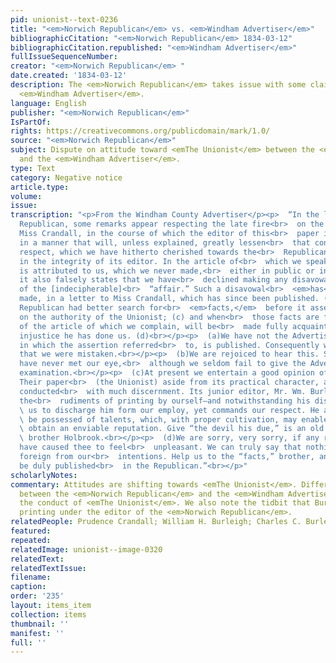 ```yaml
---
pid: unionist--text-0236
title: "<em>Norwich Republican</em> vs. <em>Windham Advertiser</em>"
bibliographicCitation: "<em>Norwich Republican</em> 1834-03-12"
bibliographicCitation.republished: "<em>Windham Advertiser</em>"
fullIssueSequenceNumber: 
creator: "<em>Norwich Republican</em> "
date.created: '1834-03-12'
description: The <em>Norwich Republican</em> takes issue with some claims from the
  <em>Windham Advertiser</em>.
language: English
publisher: "<em>Norwich Republican</em>"
IsPartOf: 
rights: https://creativecommons.org/publicdomain/mark/1.0/
source: "<em>Norwich Republican</em>"
subject: Dispute on attitude toward <emThe Unionist</em> between the <em>Norwich Republican</em>
  and the <em>Windham Advertiser</em>.
type: Text
category: Negative notice
article.type: 
volume: 
issue: 
transcription: "<p>From the Windham County Advertiser</p><p>  “In the last Norwich
  Republican, some remarks appear respecting the late fire<br>  on the premises of
  Miss Crandall, in the course of which the editor of this<br>  paper is alluded to
  in a manner that will, unless explained, greatly lessen<br>  that confidence and
  respect, which we have hitherto cherished towards the<br>  Republican, and our faith
  in the integrity of its editor. In the article of<br>  which we speak, an “assertion”
  is attributed to us, which we never made,<br>  either in public or in private. (a)
  it also falsely states that we have<br>  declined making any disavowal” of a knowledge
  of the [indecipherable]<br>  “affair.” Such a disavowal<br>  <em>has</em>  been
  made, in a letter to Miss Crandall, which has since been published. (b)<br>  The
  Republican had better search for<br>  <em>facts,</em>  before it asserts any thing
  on the authority of the Unionist; (c) and when<br>  those facts are found, the writer
  of the article of which we complain, will be<br>  made fully acquainted with the
  injustice he has done us. (d)<br></p><p>  (a)We have not the Advertiser at our command
  in which the assertion referred<br>  to, is published. Consequently we are not convinced
  that we were mistaken.<br></p><p>  (b)We are rejoiced to hear this. Such disavowal
  have never met our eye,<br>  although we seldom fail to give the Advertiser a thorough
  examination.<br></p><p>  (c)At present we entertain a good opinion of Messrs. Burleighs.
  Their paper<br>  (the Unionist) aside from its practical character, appears to be
  conducted<br>  with much discernment. Its junior editor, Mr. Wm. Burleigh was taught
  the<br>  rudiments of printing by ourself—and notwithstanding his disobedience caused<br>
  \ us to discharge him form our employ, yet commands our respect. He appears to<br>
  \ be possessed of talents, which, with proper cultivation, may enable him to<br>
  \ obtain an enviable reputation. Give “the devil his due,” is an old saying,<br>
  \ brother Holbrook.<br></p><p>  (d)We are sorry, very sorry, if any remarks of ours
  have caused thee to feel<br>  unpleasant. We can truly say that nothing was more
  foreign from our<br>  intentions. Help us to the “facts,” brother, and they shall
  be duly published<br>  in the Republican.”<br></p>"
scholarlyNotes: 
commentary: Attitudes are shifting towards <emThe Unionist</em>. Differences emerge
  between the <em>Norwich Republican</em> and the <em>Windham Advertiser</em>.concerning
  the conduct of <emThe Unionist</em>. We also note the tidbit that Burleigh studied
  printing under the editor of the <em>Norwich Republican</em>.
relatedPeople: Prudence Crandall; William H. Burleigh; Charles C. Burleigh
featured: 
repeated: 
relatedImage: unionist--image-0320
relatedText: 
relatedTextIssue: 
filename: 
caption: 
order: '235'
layout: items_item
collection: items
thumbnail: ''
manifest: ''
full: ''
---
```

